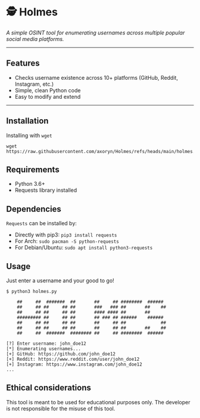 # 🕵️ Holmes

*A simple OSINT tool for enumerating usernames across multiple popular social media platforms.*

---

## Features

- Checks username existence across 10+ platforms (GitHub, Reddit, Instagram, etc.)
- Simple, clean Python code 
- Easy to modify and extend

---

## Installation 

Installing with `wget` 

```
wget https://raw.githubusercontent.com/axoryn/Holmes/refs/heads/main/holmes.py
```

## Requirements 

- Python 3.6+
- Requests library installed

## Dependencies 
```Requests``` can be installed by: 

- Directly with pip3: ```pip3 install requests```
- For Arch: ```sudo pacman -S python-requests```
- For Debian/Ubuntu: ```sudo apt install python3-requests```

## Usage

Just enter a username and your good to go! 
```
$ python3 holmes.py

    ##     ##  #######  ##       ##     ## ########  ######  
    ##     ## ##     ## ##       ###   ### ##       ##    ## 
    ##     ## ##     ## ##       #### #### ##       ##       
    ######### ##     ## ##       ## ### ## ######    ######  
    ##     ## ##     ## ##       ##     ## ##             ## 
    ##     ## ##     ## ##       ##     ## ##       ##    ## 
    ##     ##  #######  ######## ##     ## ########  ######

[?] Enter username: john_doe12
[*] Enumerating usernames...
[+] GitHub: https://github.com/john_doe12
[+] Reddit: https://www.reddit.com/user/john_doe12
[+] Instagram: https://www.instagram.com/john_doe12
...
```

## Ethical considerations

This tool is meant to be used for educational purposes only. The developer is not responsible for the misuse of this tool. 

